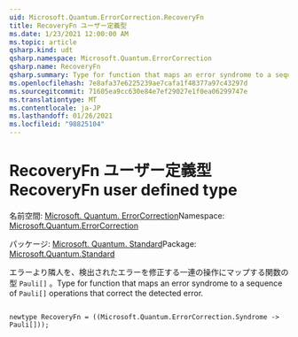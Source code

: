 ```yaml
---
uid: Microsoft.Quantum.ErrorCorrection.RecoveryFn
title: RecoveryFn ユーザー定義型
ms.date: 1/23/2021 12:00:00 AM
ms.topic: article
qsharp.kind: udt
qsharp.namespace: Microsoft.Quantum.ErrorCorrection
qsharp.name: RecoveryFn
qsharp.summary: Type for function that maps an error syndrome to a sequence of `Pauli[]` operations that correct the detected error.
ms.openlocfilehash: 7e8afa37e6225239ae7cafa1f48377a97c43297d
ms.sourcegitcommit: 71605ea9cc630e84e7ef29027e1f0ea06299747e
ms.translationtype: MT
ms.contentlocale: ja-JP
ms.lasthandoff: 01/26/2021
ms.locfileid: "98825104"
---
```

# <a name="recoveryfn-user-defined-type"></a><span data-ttu-id="66d86-102">RecoveryFn ユーザー定義型</span><span class="sxs-lookup"><span data-stu-id="66d86-102">RecoveryFn user defined type</span></span>

<span data-ttu-id="66d86-103">名前空間: [Microsoft. Quantum. ErrorCorrection](xref:Microsoft.Quantum.ErrorCorrection)</span><span class="sxs-lookup"><span data-stu-id="66d86-103">Namespace: [Microsoft.Quantum.ErrorCorrection](xref:Microsoft.Quantum.ErrorCorrection)</span></span>

<span data-ttu-id="66d86-104">パッケージ: [Microsoft. Quantum. Standard](https://nuget.org/packages/Microsoft.Quantum.Standard)</span><span class="sxs-lookup"><span data-stu-id="66d86-104">Package: [Microsoft.Quantum.Standard](https://nuget.org/packages/Microsoft.Quantum.Standard)</span></span>


<span data-ttu-id="66d86-105">エラーより隣人を、検出されたエラーを修正する一連の操作にマップする関数の型 `Pauli[]` 。</span><span class="sxs-lookup"><span data-stu-id="66d86-105">Type for function that maps an error syndrome to a sequence of `Pauli[]` operations that correct the detected error.</span></span>

```qsharp

newtype RecoveryFn = ((Microsoft.Quantum.ErrorCorrection.Syndrome -> Pauli[]));
```

